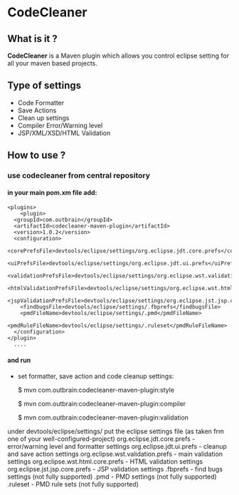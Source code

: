 # CodeCleaner

## What is it ?
**CodeCleaner** is a Maven plugin which allows you control eclipse setting for all your maven based projects.

## Type of settings

- Code Formatter
- Save Actions
- Clean up settings
- Compiler Error/Warning level
- JSP/XML/XSD/HTML Validation

## How to use ? 

### use codecleaner from central repository

#### in your main pom.xm file add:

    <plugins>
        <plugin>
      <groupId>com.outbrain</groupId>
      <artifactId>codecleaner-maven-plugin</artifactId>
      <version>1.0.2</version>
      <configuration>
        <corePrefsFile>devtools/eclipse/settings/org.eclipse.jdt.core.prefs</corePrefsFile>
        <uiPrefsFile>devtools/eclipse/settings/org.eclipse.jdt.ui.prefs</uiPrefsFile>
        <validationPrefsFile>devtools/eclipse/settings/org.eclipse.wst.validation.prefs</validationPrefsFile>
        <htmlValidationPrefsFile>devtools/eclipse/settings/org.eclipse.wst.html.core.prefs</htmlValidationPrefsFile>
        <jspValidationPrefsFile>devtools/eclipse/settings/org.eclipse.jst.jsp.core.prefs</jspValidationPrefsFile>
        <findbugsFile>devtools/eclipse/settings/.fbprefs</findbugsFile>
        <pmdFileName>devtools/eclipse/settings/.pmd</pmdFileName>
        <pmdRuleFileName>devtools/eclipse/settings/.ruleset</pmdRuleFileName>
      </configuration>
    </plugin>
      ....
  </plugins>    

#### and run

- set formatter, save action and code cleanup settings:

    $ mvn com.outbrain:codecleaner-maven-plugin:style

    $ mvn com.outbrain:codecleaner-maven-plugin:compiler

    $ mvn com.outbrain:codecleaner-maven-plugin:validation


under devtools/eclipse/settings/ put the eclipse settings file (as taken frm one of your well-configured-project)
org.eclipse.jdt.core.prefs - error/warning level and formatter settings
org.eclipse.jdt.ui.prefs - cleanup and save action settings
org.eclipse.wst.validation.prefs - main validation settings
org.eclipse.wst.html.core.prefs - HTML validation settings
org.eclipse.jst.jsp.core.prefs - JSP validation settings
.fbprefs - find bugs settings (not fully supported)
.pmd - PMD settings (not fully supported)
.ruleset - PMD rule sets (not fully supported)
